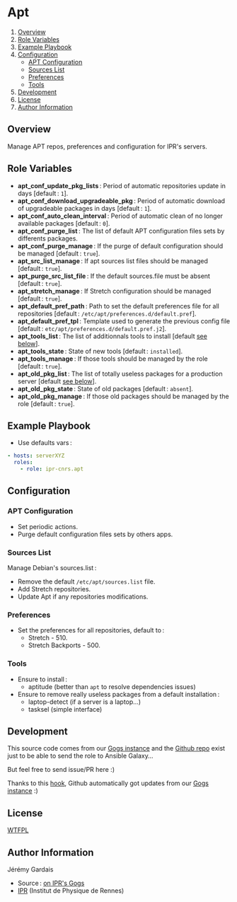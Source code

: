 # Apt

1. [Overview](#overview)
2. [Role Variables](#role-variables)
3. [Example Playbook](#example-playbook)
4. [Configuration](#configuration)
    * [APT Configuration](#apt-configuration)
    * [Sources List](#sources-list)
    * [Preferences](#preferences)
    * [Tools](#tools)
5. [Development](#development)
6. [License](#license)
7. [Author Information](#author-information)

## Overview

Manage APT repos, preferences and configuration for IPR's servers.

## Role Variables

* **apt_conf_update_pkg_lists** : Period of automatic repositories update in days [default : `1`].
* **apt_conf_download_upgradeable_pkg** : Period of automatic download of upgradeable packages in days [default : `1`].
* **apt_conf_auto_clean_interval** : Period of automatic clean of no longer available packages [default : `0`].
* **apt_conf_purge_list** : The list of default APT configuration files sets by differents packages.
* **apt_conf_purge_manage** : If the purge of default configuration should be managed [default : `true`].
* **apt_src_list_manage** : If apt sources list files should be managed [default : `true`].
* **apt_purge_src_list_file** : If the default sources.file must be absent [default : `true`].
* **apt_stretch_manage** : If Stretch configuration should be managed [default : `true`].
* **apt_default_pref_path** : Path to set the default preferences file for all repositories [default : `/etc/apt/preferences.d/default.pref`].
* **apt_default_pref_tpl** : Template used to generate the previous config file [default : `etc/apt/preferences.d/default.pref.j2`].
* **apt_tools_list** : The list of additionnals tools to install [default [see below](#tools)].
* **apt_tools_state** : State of new tools [default : `installed`].
* **apt_tools_manage** : If those tools should be managed by the role [default : `true`].
* **apt_old_pkg_list** : The list of totally useless packages for a production server [default [see below](#tools)].
* **apt_old_pkg_state** : State of old packages [default : `absent`].
* **apt_old_pkg_manage** : If those old packages should be managed by the role [default : `true`].

## Example Playbook

* Use defaults vars :

``` yml
- hosts: serverXYZ
  roles:
    - role: ipr-cnrs.apt
```

## Configuration

### APT Configuration
- Set periodic actions.
- Purge default configuration files sets by others apps.

### Sources List
Manage Debian's sources.list :
* Remove the default `/etc/apt/sources.list` file.
* Add Stretch repositories.
* Update Apt if any repositories modifications.

### Preferences
* Set the preferences for all repositories, default to :
  - Stretch - 510.
  - Stretch Backports - 500.

### Tools
- Ensure to install :
  * aptitude (better than `apt` to resolve dependencies issues)
- Ensure to remove really useless packages from a default installation :
  * laptop-detect (if a server is a laptop…)
  * tasksel (simple interface)

## Development

This source code comes from our [Gogs instance][apt source] and the [Github repo][apt github] exist just to be able to send the role to Ansible Galaxy…

But feel free to send issue/PR here :)

Thanks to this [hook][gogs to github hook], Github automatically got updates from our [Gogs instance][apt source] :)

## License

[WTFPL][wtfpl website]

## Author Information

Jérémy Gardais
* Source : [on IPR's Gogs][apt source]
* [IPR][ipr website] (Institut de Physique de Rennes)

[gogs to github hook]: https://stackoverflow.com/a/21998477
[apt source]: https://git.ipr.univ-rennes1.fr/cellinfo/ansible.apt
[apt github]: https://github.com/ipr-cnrs/apt
[wtfpl website]: http://www.wtfpl.net/about/
[ipr website]: https://ipr.univ-rennes1.fr/
